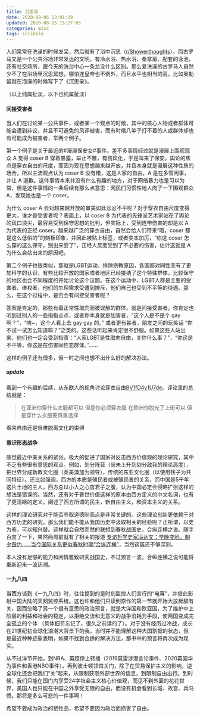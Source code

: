 ```yaml
---
title: 沉思录
date: 2020-08-06 13:01:19
updated: 2020-08-15 15:27:03
categories: misc
tags: scribble
---
```


 人们常常在洗澡的时候发呆，然后就有了浴中沉思（[r/Showerthoughts](<https://www.reddit.com/r/Showerthoughts/>)），而古罗马又是一个公共浴场非常发达的文明，有冷水浴、热水浴、桑拿房、配套的泳池，还有社交场所，跟今天的洗浴中心一条龙没什么区别。那么爱洗澡的古罗马人自然少不了在浴场里沉思冥想，哪怕连皇帝也不例外，而且水平也相当的高，比如奥勒留就在泡澡的时候写下了《沉思录》。

（以上纯属扯淡，以下也纯属扯淡）

<!--more-->

#### 间接受害者

当人们在讨论某一公共事件，或者某一个观点的时候，其中的核心人物或者群体可能会遭到非议，并且不可避免的风评被害，而有时候八竿子打不着的人或群体却也有可能成为被害者，举两个例子。

第一个例子是关于最近的#漫展保安女#事件。差不多事情经过就是漫展上围观观众 A 觉得 coser B 穿着暴露，举止不雅，有伤风化，于是叫来了保安。舆论的焦点是穿衣自由的尺度，而因为现在思想越来越开放，并且本身就是漫展这种性质的场合，所以主流观点认为 coser B 没有错，这是人家的自由，A 是在多管闲事，并让 A 道歉。这件事情本来并没有什么有趣的地方，对于网络暴力也是习以为常，但是这件事情的一条后续有那么点意思：网民们习惯性地人肉了一下围观群众 A，发现她也是一个 coser。

为什么 coser A 会对越来越开放的审美如此忿忿不平呢？对于穿衣自由尺度变得更大，谁才是受害者呢？表面上，以 coser B 为代表的先锋派艺术家站在了舆论的风口浪尖，最容易受到保守思想的批判，但实际上，受到连带伤害的却是以 A 为代表的正经 coser。越来越广泛的穿衣自由，自然会给人们带来“哦，coser 都是这么低俗的”的刻板印象，并因此被贴上标签，或者变本加厉，“你这 coser 怎么穿的这么保守，别出来耍了”，正经人反而受到了不必要的伤害，估计这就是 A 为什么会站出来的原因吧。

第二个例子也很类似，那就是LGBT运动。排除宗教原因，各国都对同性恋有了更加科学的认识，有些比较开放的国家或者地区已经接纳了这个特殊群体，比较保守的地区也会不同程度的开始讨论这个议题。在这个运动中，LGBT人群是主要的受害者、维权者，他们的生理需求受遭到排斥，他们自己也受到不平等的待遇。那么，在这个过程中，是否会有间接受害者呢？

答案是肯定的，那些有着正常性取向而被误解的群体，就是间接受害者。你肯定也听到过别人的一些指指点点，或者你本身就是加害者，“这个人是不是个 gay 啊？”，“唷~，这个人看上去 gay gay 的。” 或者更有甚者，朋友之间的玩笑话 “你不试一试怎么知道嘛？”之类的。这些话听起来肯定很不舒服。如果这些人站出来，他们也一定会受到指责：“人家LGBT是性取向自由，关你什么事？”，“你这是不平等，你这是在伤害同性恋群体。”……

这样的例子还有很多，但一时之间也想不出什么好的解决办法。

##### update

看到一个有趣的后续，从东欧人的视角讨论穿衣自由[BV1fD4y1U7de](https://b23.tv/VKNUxu)。评论里的总结就是：

> 在亚洲你穿什么衣服都可以 但是你必须穿衣服
> 在欧洲你脱光了上街可以 但是穿什么衣服要慎重选择

看来自由还是很难脱离文化的束缚

#### 意识形态战争

感觉最近中美关系的紧张，极大的促进了国家对反击西方价值观的理论研究，其中不乏有些很有意思的观点。例如，划分阵营（尚未上升到划分敌我的理论高度），把世界分成新教文化圈（英美澳加为领导），传统的东亚文化圈（以使用筷子为共同特征）。还比如强调，西方的本质是殖民者或被殖民者的关系，而中国是5千年这片土地的主人，西方总以小人之心度君子之腹，认为中国必定会侵略扩张这样的想法是错误的。当然，还有对于普世价值这样的原本由西方定义的中文名词，也有了更清晰的定义，阐述了西方所谓的民主，新自由主义，和资本主义的关系。

这样的理论研究对于能否夺取道德制高点是非常关键的。这些理论创新更依赖于对西方历史的研究，那么我们能不能从我国历史中汲取相关的经验呢？正所谓，以史为鉴，可以知兴替。这样就会自然而然的联想到春秋战国史，合纵连横之说。随手百度了一下，果然两周前就有了相关的报道 [专访哲学史家冯达文：早晚变脸，朝夕毁约……当今国际关系更似春秋时期“合纵连横”](<http://finance.ifeng.com/c/7yN2othmkZx>)，当然这篇还不够深刻。

本人没有足够的能力和闲情雅致研究战国史，不过预言一波，合纵连横之说可能将重新迎来一波热潮。

#### 一九八四

当西方谈到《一九八四》时，往往提到的是时刻监控人们言行的“电幕”，并借此影射中国大陆的天网监控系统。这也许和他们只读到原作的第一节就开始大放厥辞有关，因而忽略了另一个很有意思的政治预言，就是大洋国和欧亚国，为了维护中上阶层的利益和社会的稳定，以拒绝交流和无意义的战争消耗为手段，使两国变成完全孤立的个体 （具体细节忘记了，很久之前读的了）。对于没有经历过冷战，成长在21世纪初全球化浪潮大背景下的我，当时并不能理解这种大国割据的状态，但是最近种种迹象表明，如果不找到合适的解决方法，那书中的预言将再次成为现实。

从不过洋节开始，到NBA、英超停止转播（2019莫雷涉港言论事件、2020英国华为事件和香港NBO事件），再到波士顿领馆关门，除了在贸易保护主义的影响，逆全球化还会把我们“关”起来，从限制获取外部世界的信息，到限制自由出行。到时候，我们只能在国门内享受24字社会主义核心价值观，而见不到外面的花花世界，美国人也只能在中国之外享受无限的自由，而没有机会看到长城、故宫、兵马俑。那将是多么可悲的一件事啊！

希望不要成为政治的牺牲品，希望不要因为政治而损害了自由。
